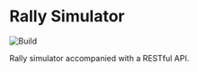 # Rally Simulator

![Build](https://github.com/thelanmi/rally-simulator/workflows/Build/badge.svg)

Rally simulator accompanied with a RESTful API.
